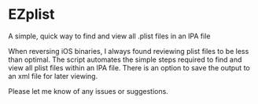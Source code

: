 # EZplist

A simple, quick way to find and view all .plist files in an IPA file

When reversing iOS binaries, I always found reviewing plist files to be less than optimal.
The script automates the simple steps required to find and view all plist files within an IPA file.
There is an option to save the output to an xml file for later viewing.

Please let me know of any issues or suggestions.
